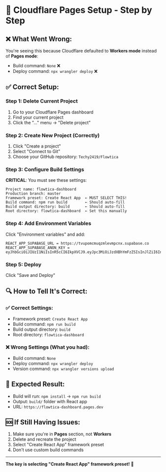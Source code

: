 # 🚀 Cloudflare Pages Setup - Step by Step

## ❌ **What Went Wrong:**
You're seeing this because Cloudflare defaulted to **Workers mode** instead of **Pages mode**:
- Build command: `None` ❌
- Deploy command: `npx wrangler deploy` ❌

## ✅ **Correct Setup:**

### **Step 1: Delete Current Project**
1. Go to your Cloudflare Pages dashboard
2. Find your current project
3. Click the "..." menu → "Delete project"

### **Step 2: Create New Project (Correctly)**
1. Click "Create a project"
2. Select "Connect to Git"
3. Choose your GitHub repository: `Techy2419/Flowtica`

### **Step 3: Configure Build Settings**
**CRITICAL**: You must see these settings:

```
Project name: flowtica-dashboard
Production branch: master
Framework preset: Create React App  ← MUST SELECT THIS!
Build command: npm run build        ← Should auto-fill
Build output directory: build       ← Should auto-fill
Root directory: flowtica-dashboard  ← Set this manually
```

### **Step 4: Add Environment Variables**
Click "Environment variables" and add:
```
REACT_APP_SUPABASE_URL = https://tvupomcmuqzmlevmpcnx.supabase.co
REACT_APP_SUPABASE_ANON_KEY = eyJhbGciOiJIUzI1NiIsInR5cCI6IkpXVCJ9.eyJpc3MiOiJzdXBhYmFzZSIsInJlZiI6InR2dXBvbWNtdXF6bWxldm1wY254Iiwicm9sZSI6ImFub24iLCJpYXQiOjE3NTcyMDg1MzMsImV4cCI6MjA3Mjc4NDUzM30.wz2Ztmz7XBa986S1r6oLkQeznqzY9d0enngzBLrXajg
```

### **Step 5: Deploy**
Click "Save and Deploy"

## 🔍 **How to Tell It's Correct:**

### ✅ **Correct Settings:**
- Framework preset: `Create React App`
- Build command: `npm run build`
- Build output directory: `build`
- Root directory: `flowtica-dashboard`

### ❌ **Wrong Settings (What you had):**
- Build command: `None`
- Deploy command: `npx wrangler deploy`
- Version command: `npx wrangler versions upload`

## 🎯 **Expected Result:**
- Build will run: `npm install` → `npm run build`
- Output: `build/` folder with React app
- URL: `https://flowtica-dashboard.pages.dev`

## 🆘 **If Still Having Issues:**
1. Make sure you're in **Pages** section, not **Workers**
2. Delete and recreate the project
3. Select "Create React App" framework preset
4. Don't use custom build commands

---

**The key is selecting "Create React App" framework preset!** 🚀
